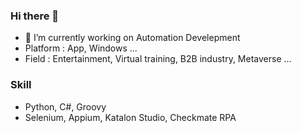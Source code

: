 ### Hi there 👋
- 🔭 I’m currently working on Automation Develepment
- Platform : App, Windows ...
- Field : Entertainment, Virtual training, B2B industry, Metaverse ...

### Skill
- Python, C#, Groovy
- Selenium, Appium, Katalon Studio, Checkmate RPA 

<!--
**yjbae-ww/yjbae-ww** is a ✨ _special_ ✨ repository because its `README.md` (this file) appears on your GitHub profile.

Here are some ideas to get you started:

- 🔭 I’m currently working on ...
- 🌱 I’m currently learning ...
- 👯 I’m looking to collaborate on ...
- 🤔 I’m looking for help with ...
- 💬 Ask me about ...
- 📫 How to reach me: ...
- 😄 Pronouns: ...
- ⚡ Fun fact: ...
-->
